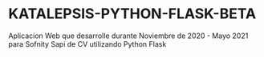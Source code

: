 # KATALEPSIS-PYTHON-FLASK-BETA
Aplicacion Web que desarrolle durante Noviembre de 2020 - Mayo 2021 para Sofnity Sapi de CV utilizando Python Flask
